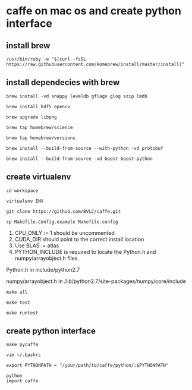 caffe on mac os and create python interface
===

install brew
---
```
/usr/bin/ruby -e "$(curl -fsSL https://raw.githubusercontent.com/Homebrew/install/master/install)"
```

install dependecies with brew
---

```
brew install -vd snappy leveldb gflags glog szip lmdb

brew install hdf5 opencv

brew upgrade libpng

brew tap homebrew/science

brew tap homebrew/versions

brew install --build-from-source --with-python -vd protobuf

brew install --build-from-source -vd boost boost-python
```

create virtualenv
---
```
cd workspace
```
```
virtualenv ENV
```
```
git clone https://github.com/BVLC/caffe.git
```
```
cp Makefile.Config.example Makefile.config
```

1. CPU_ONLY := 1 should be uncommented
2. CUDA_DIR should point to the correct install location
3. Use BLAS := atlas
4. PYTHON_INCLUDE is required to locate the Python.h and numpy/arrayobject.h files.

Python.h in include/python2.7

numpy/arrayobject.h in /lib/python2.7/site-packages/numpy/core/include

```
make all
```
```
make test
```
```
make runtest
```

create python interface
---
```
make pycaffe
```
```
vim ~/.bashrc
```
```
export PYTHONPATH = "/your/path/to/caffe/python/:$PYTHONPATH"
```
```
python
import caffe
```


